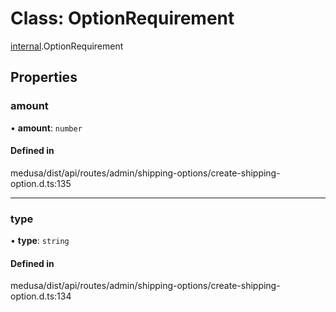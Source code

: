 # Class: OptionRequirement

[internal](../modules/internal-23.md).OptionRequirement

## Properties

### amount

• **amount**: `number`

#### Defined in

medusa/dist/api/routes/admin/shipping-options/create-shipping-option.d.ts:135

___

### type

• **type**: `string`

#### Defined in

medusa/dist/api/routes/admin/shipping-options/create-shipping-option.d.ts:134
